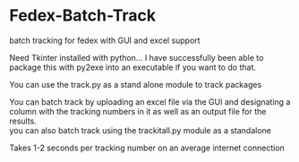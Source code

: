 Fedex-Batch-Track
=================

batch tracking for fedex with GUI and excel support

Need Tkinter installed  with python... I have successfully been able to package this with py2exe into an executable if you want to do that.

You can use the track.py as a stand alone module to track packages

You can batch track by uploading an excel file via the GUI and designating a column with the tracking numbers in it
as well as an output file for the results.   
you can also batch track using the trackitall.py module as a standalone

Takes 1-2 seconds per tracking number on an average internet connection 
